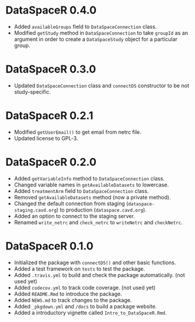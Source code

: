 # DataSpaceR 0.4.0

* Added `availableGroups` field to `DataSpaceConnection` class.
* Modified `getStudy` method in `DataSpaceConnection` to take `groupId` as an argument in order to create a `DataSpaceStudy` object for a particular group.

# DataSpaceR 0.3.0

* Updated `DataSpaceConnection` class and `connectDS` constructor to be not study-specific.

# DataSpaceR 0.2.1

* Modified `getUserEmail()` to get email from netrc file.
* Updated license to GPL-3.

# DataSpaceR 0.2.0

* Added `getVariableInfo` method to `DataSpaceConnection` class.
* Changed variable names in `getAvailableDatasets` to lowercase.
* Added `treatmentArm` field to `DataSpaceConnection` class.
* Removed `getAvailableDatasets` method (now a private method).
* Changed the default connection from staging (`dataspace-staging.cavd.org`) to production (`dataspace.cavd.org`).
* Added an option to connect to the staging server.
* Renamed `write_netrc` and `check_netrc` to `writeNetrc` and `checkNetrc`.

# DataSpaceR 0.1.0

* Initialized the package with `connectDS()` and other basic functions.
* Added a test framework on `tests` to test the package.
* Added `.travis.yml` to build and check the package automatically. (not used yet)
* Added `codecov.yml` to track code coverage. (not used yet)
* Added `README.Rmd` to introduce the package.
* Added `NEWS.md` to track changes to the package.
* Added `_pkgdown.yml` and `/docs` to build a package website.
* Added a introductory vignette called `Intro_to_DataSpaceR.Rmd`.
